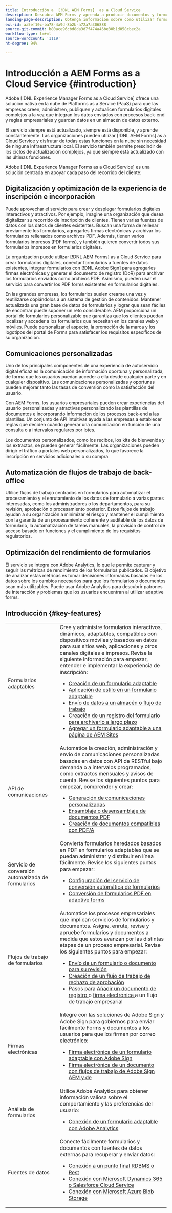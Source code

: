 ```yaml
---
title: Introducción a  [!DNL AEM Forms]  as a Cloud Service
description: Descubra AEM Forms y aprenda a producir documentos y formularios preparados para la empresa. Obtenga información acerca de Platforms as a Service (PaaS) y cómo administrar formularios digitales de clase empresarial y procesos empresariales, así como conectar Forms a fuentes de datos actuales de Adobe Sign.
landing-page-description: Obtenga información sobre cómo utilizar formularios en AEM as a Cloud Service.
exl-id: aa5ef10c-ba78-4a9d-8b2b-a72a7a306888
source-git-commit: b80ace96cbd8da3d7f474a46be30b1d058cbec2a
workflow-type: tm+mt
source-wordcount: '1119'
ht-degree: 94%

---
```


# Introducción a AEM Forms as a Cloud Service {#introduction}

Adobe [!DNL Experience Manager Forms as a Cloud Service] ofrece una solución nativa en la nube de Platforms as a Service (PaaS) para que las empresas creen, administren, publiquen y actualicen formularios digitales complejos a la vez que integran los datos enviados con procesos back-end y reglas empresariales y guardan datos en un almacén de datos externo.

El servicio siempre está actualizado, siempre está disponible, y aprende constantemente. Las organizaciones pueden utilizar [!DNL AEM Forms] as a Cloud Service y disfrutar de todas estas funciones en la nube sin necesidad de ninguna infraestructura local. El servicio también permite prescindir de los ciclos de actualización complejos, ya que siempre está actualizado con las últimas funciones.

Adobe [!DNL Experience Manager Forms as a Cloud Service] es una solución centrada en apoyar cada paso del recorrido del cliente:


## Digitalización y optimización de la experiencia de inscripción e incorporación

Puede aprovechar el servicio para crear y desplegar formularios digitales interactivos y atractivos. Por ejemplo, imagine una organización que desea digitalizar su recorrido de inscripción de clientes. Tienen varias fuentes de datos con los datos de clientes existentes. Buscan una forma de rellenar previamente los formularios, agregarles firmas electrónicas y archivar los formularios rellenados como archivos PDF. Además, tienen varios formularios impresos (PDF forms), y también quieren convertir todos sus formularios impresos en formularios digitales.

La organización puede utilizar [!DNL AEM Forms] as a Cloud Service para crear formularios digitales, conectar formularios a fuentes de datos existentes, integrar formularios con [!DNL Adobe Sign] para agregarles firmas electrónicas y generar el documento de registro (DoR) para archivar los formularios enviados como archivos PDF. Asimismo, pueden usar el servicio para convertir los PDF forms existentes en formularios digitales.

En las grandes empresas, los formularios suelen crearse una vez y reutilizarse copiándolos a un sistema de gestión de contenidos. Mantener actualizada una gran base de datos de formularios y lograr que sean fáciles de encontrar puede suponer un reto considerable. AEM proporciona un portal de formularios personalizable que garantiza que los clientes puedan localizar y acceder a los formularios que necesitan en los canales web y móviles. Puede personalizar el aspecto, la promoción de la marca y los logotipos del portal de Forms para satisfacer los requisitos específicos de su organización.

## Comunicaciones personalizadas

Uno de los principales componentes de una experiencia de autoservicio digital eficaz es la comunicación de información oportuna y personalizada, de forma que los usuarios puedan acceder a ella desde cualquier parte y en cualquier dispositivo. Las comunicaciones personalizadas y oportunas pueden mejorar tanto las tasas de conversión como la satisfacción del usuario.

Con AEM Forms, los usuarios empresariales pueden crear experiencias del usuario personalizadas y atractivas personalizando las plantillas de documentos e incorporando información de los procesos back-end a las plantillas. Un conjunto de API intuitivas ayuda a las empresas a establecer reglas que deciden cuándo generar una comunicación en función de una consulta o a intervalos regulares por lotes.


Los documentos personalizados, como los recibos, los kits de bienvenida y los extractos, se pueden generar fácilmente. Las organizaciones pueden dirigir el tráfico a portales web personalizados, lo que favorece la inscripción en servicios adicionales o su compra.


## Automatización de flujos de trabajo de back-office

Utilice flujos de trabajo centrados en formularios para automatizar el procesamiento y el enrutamiento de los datos de formulario a varias partes interesadas, como los administradores o los departamentos, para su revisión, aprobación o procesamiento posterior. Estos flujos de trabajo ayudan a su organización a minimizar el riesgo y mantener el cumplimiento con la garantía de un procesamiento coherente y auditable de los datos de formulario, la automatización de tareas manuales, la provisión de control de acceso basado en funciones y el cumplimiento de los requisitos regulatorios.


## Optimización del rendimiento de formularios

El servicio se integra con Adobe Analytics, lo que le permite capturar y seguir las métricas de rendimiento de los formularios publicados. El objetivo de analizar estas métricas es tomar decisiones informadas basadas en los datos sobre los cambios necesarios para que los formularios o documentos sean más utilizables. Puede usar Adobe Analytics para descubrir patrones de interacción y problemas que los usuarios encuentran al utilizar adaptive forms.


## Introducción {#key-features}

|  |  |
|---|---|
| Formularios adaptables | Cree y administre formularios interactivos, dinámicos, adaptables, compatibles con dispositivos móviles y basados en datos para sus sitios web, aplicaciones y otros canales digitales e impresos. Revise la siguiente información para empezar, entender e implementar la experiencia de inscripción: <ul><li><a href="https://experienceleague.adobe.com/docs/experience-manager-cloud-service/content/forms/adaptive-forms-authoring/authoring-adaptive-forms-foundation-components/create-an-adaptive-form-on-forms-cs/creating-adaptive-form.html?lang=es"> Creación de un formulario adaptable </a></li><li><a href="https://experienceleague.adobe.com/docs/experience-manager-cloud-service/content/forms/adaptive-forms-authoring/authoring-adaptive-forms-foundation-components/create-an-adaptive-form-on-forms-cs/themes.html?lang=es">Aplicación de estilo en un formulario adaptable</a></li><li><a href="https://experienceleague.adobe.com/docs/experience-manager-cloud-service/content/forms/adaptive-forms-authoring/authoring-adaptive-forms-foundation-components/configure-submit-actions-and-metadata-submission/configuring-submit-actions.html?lang=es#enabling-server-side-validation-br"> Envío de datos a un almacén o flujo de trabajo</a></li><li><a href="https://experienceleague.adobe.com/docs/experience-manager-cloud-service/content/forms/adaptive-forms-authoring/authoring-adaptive-forms-foundation-components/generate-document-of-record-for-non-xfa-based-adaptive-forms.html?lang=es"> Creación de un registro del formulario para archivarlo a largo plazo</a></li><li><a href="https://experienceleague.adobe.com/docs/experience-manager-cloud-service/content/forms/integrate/services/create-or-add-an-adaptive-form-to-aem-sites-page.html"> Agregar un formulario adaptable a una página de AEM Sites</a></li></ul> |
| API de comunicaciones | Automatice la creación, administración y envío de comunicaciones personalizadas basadas en datos con API de RESTful bajo demanda o a intervalos programados, como extractos mensuales y avisos de cuenta. Revise los siguientes puntos para empezar, comprender y crear: <ul><li><a href="https://experienceleague.adobe.com/docs/experience-manager-cloud-service/content/forms/using-communications/aem-forms-cloud-service-communications-introduction.html?lang=es?#document-generation"> Generación de comunicaciones personalizadas </a> </li><li><a href="https://experienceleague.adobe.com/docs/experience-manager-cloud-service/content/forms/using-communications/aem-forms-cloud-service-communications-introduction.html?lang=es?#document-manipulation"> Ensamblaje o desensamblaje de documentos PDF </a> </li><li><a href="https://experienceleague.adobe.com/docs/experience-manager-cloud-service/content/forms/using-communications/aem-forms-cloud-service-communications-introduction.html?lang=es?#convert-to-and-validate-pdf%2Fa-compliant-documents">Creación de documentos compatibles con PDF/A </a></li></ul> |
| Servicio de conversión automatizada de formularios  | Convierta formularios heredados basados en PDF en formularios adaptables que se puedan administrar y distribuir en línea fácilmente. Revise los siguientes puntos para empezar: <ul><li><a href="https://experienceleague.adobe.com/docs/aem-forms-automated-conversion-service/using/configure-service.html?lang=es">Configuración del servicio de conversión automática de formularios</a></li><li><a href="https://experienceleague.adobe.com/docs/aem-forms-automated-conversion-service/using/convert-existing-forms-to-adaptive-forms.html?lang=es">Conversión de formularios PDF en adaptive forms</a></li></ul> |
| Flujos de trabajo de formularios | Automatice los procesos empresariales que implican servicios de formularios y documentos. Asigne, enrute, revise y apruebe formularios y documentos a medida que estos avanzan por las distintas etapas de un proceso empresarial. Revise los siguientes puntos para empezar:  <ul><li><a href="https://experienceleague.adobe.com/docs/experience-manager-cloud-service/content/forms/adaptive-forms-authoring/authoring-adaptive-forms-foundation-components/create-reviews-forms.html?lang=es">Envío de un formulario o documento para su revisión</a></li><li><a href="https://experienceleague.adobe.com/docs/experience-manager-cloud-service/content/forms/create-form-centric-workflows/aem-forms-workflow-step-reference.html?#assign-task-step?lang=es">Creación de un flujo de trabajo de rechazo de aprobación</a></li><li>Pasos para <a href="https://experienceleague.adobe.com/docs/experience-manager-cloud-service/content/forms/create-form-centric-workflows/aem-forms-workflow-step-reference.html?lang=es?#generate-document-of-record-step">Añadir un documento de registro </a>o <a href="https://experienceleague.adobe.com/docs/experience-manager-cloud-service/content/forms/create-form-centric-workflows/aem-forms-workflow-step-reference.html?lang=es?#sign-document-step">firma electrónica </a>a un flujo de trabajo empresarial</a></li></ul> |
| Firmas electrónicas | Integre con las soluciones de Adobe Sign y Adobe Sign para gobiernos para enviar fácilmente Forms y documentos a los usuarios para que los firmen por correo electrónico: <ul><li><a href="https://experienceleague.adobe.com/docs/experience-manager-cloud-service/content/forms/adaptive-forms-authoring/authoring-adaptive-forms-foundation-components/use-adobe-sign/working-with-adobe-sign.html?lang=es">Firma electrónica de un formulario adaptable con Adobe Sign </a></li><li></a> <a href="https://experienceleague.adobe.com/docs/experience-manager-cloud-service/content/forms/create-form-centric-workflows/aem-forms-workflow-step-reference.html?lang=en#sign-document-step">Firma electrónica de un documento con flujos de trabajo de Adobe Sign AEM y de</a></li></ul> |
| Análisis de formularios | Utilice Adobe Analytics para obtener información valiosa sobre el comportamiento y las preferencias del usuario: <ul><li><a href="https://experienceleague.adobe.com/docs/experience-manager-cloud-service/content/forms/integrate/services/integrate-aem-forms-with-adobe-analytics.html?lang=es">Conexión de un formulario adaptable con Adobe Analytics</a></li></ul> |
| Fuentes de datos | Conecte fácilmente formularios y documentos con fuentes de datos externas para recuperar y enviar datos: <ul><li><a href="https://experienceleague.adobe.com/docs/experience-manager-cloud-service/content/forms/integrate/use-form-data-model/configure-data-sources.html?lang=es">Conexión a un punto final RDBMS o Rest</a></li><li><a href="https://experienceleague.adobe.com/docs/experience-manager-cloud-service/content/forms/integrate/use-form-data-model/configure-msdynamics-salesforce.html?lang=es">Conexión con Microsoft Dynamics 365 o Salesforce Cloud Service</a></li><li><a href="https://experienceleague.adobe.com/docs/experience-manager-cloud-service/content/forms/integrate/use-form-data-model/configure-azure-storage.html?lang=es">Conexión con Microsoft Azure Blob Storage</a></li></ul> |



